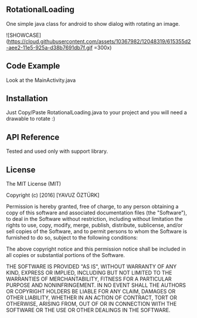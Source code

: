## RotationalLoading

One simple java class for android to show dialog with rotating an image.

![SHOWCASE](https://cloud.githubusercontent.com/assets/10367982/12048319/615355d2-aee2-11e5-925a-d38b7691db7f.gif =300x)

## Code Example

Look at the MainActivity.java

## Installation

Just Copy/Paste RotationalLoading.java to your project and  you will need a drawable to rotate :)

## API Reference

Tested and used only with support library.

## License

The MIT License (MIT)

Copyright (c) [2016] [YAVUZ ÖZTÜRK]

Permission is hereby granted, free of charge, to any person obtaining a copy
of this software and associated documentation files (the "Software"), to deal
in the Software without restriction, including without limitation the rights
to use, copy, modify, merge, publish, distribute, sublicense, and/or sell
copies of the Software, and to permit persons to whom the Software is
furnished to do so, subject to the following conditions:

The above copyright notice and this permission notice shall be included in all
copies or substantial portions of the Software.

THE SOFTWARE IS PROVIDED "AS IS", WITHOUT WARRANTY OF ANY KIND, EXPRESS OR
IMPLIED, INCLUDING BUT NOT LIMITED TO THE WARRANTIES OF MERCHANTABILITY,
FITNESS FOR A PARTICULAR PURPOSE AND NONINFRINGEMENT. IN NO EVENT SHALL THE
AUTHORS OR COPYRIGHT HOLDERS BE LIABLE FOR ANY CLAIM, DAMAGES OR OTHER
LIABILITY, WHETHER IN AN ACTION OF CONTRACT, TORT OR OTHERWISE, ARISING FROM,
OUT OF OR IN CONNECTION WITH THE SOFTWARE OR THE USE OR OTHER DEALINGS IN THE
SOFTWARE.
